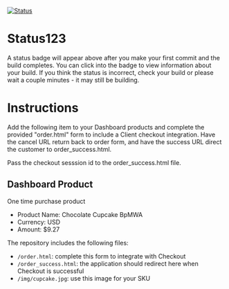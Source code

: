 [![Status](https://img.shields.io/badge/status-SUBMITTABLE%20COMMIT:%202b6db23940120bae5bf69b00dd9f4302980a4a8f-brightgreen.svg)](https://github.com/crowdbotics-challenges/bakery_scaffold_dGgOvK5RQtk4RXDm/commit/2b6db23940120bae5bf69b00dd9f4302980a4a8f)





# Status123

A status badge will appear above after you make your first commit and the build completes. You can click into the badge to view information about your build. If you think the status is incorrect, check your build or please wait a couple minutes - it may still be building.

# Instructions

Add the following item to your Dashboard products and complete the provided "order.html" form to include a Client checkout integration. Have the cancel URL return back to order form, and have the success URL direct the customer to order_success.html.

Pass the checkout sesssion id to the order_success.html file.

## Dashboard Product
One time purchase product
* Product Name: Chocolate Cupcake BpMWA
* Currency: USD
* Amount: $9.27

The repository includes the following files:
* `/order.html`: complete this form to integrate with Checkout
* `/order_success.html`: the application should redirect here when Checkout is successful
* `/img/cupcake.jpg`: use this image for your SKU
